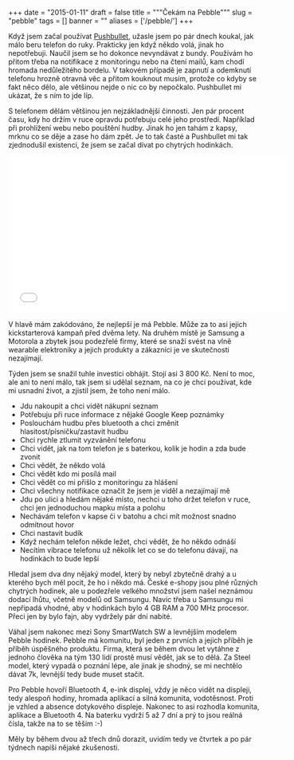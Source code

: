 
+++
date = "2015-01-11"
draft = false
title = """Čekám na Pebble"""
slug = "pebble"
tags = []
banner = ""
aliases = ['/pebble/']
+++

Když jsem začal používat [Pushbullet](https://www.pushbullet.com/), užasle jsem po pár dnech koukal, jak málo beru telefon do ruky. Prakticky jen když někdo volá, jinak ho nepotřebuji. Naučil jsem se ho dokonce nevyndávat z bundy. Používám ho přitom třeba na notifikace z monitoringu nebo na čtení mailů, kam chodí hromada nedůležitého bordelu. V takovém případě je zapnutí a odemknutí telefonu hrozně otravná věc a přitom kouknout musím, protože co kdyby se fakt něco dělo, ale většinou nejde o nic co by nepočkalo. Pushbullet mi ukázat, že s ním to jde líp.

S telefonem dělám většinou jen nejzákladnější činnosti. Jen pár procent času, kdy ho držím v ruce opravdu potřebuju celé jeho prostředí. Například při prohlížení webu nebo pouštění hudby. Jinak ho jen tahám z kapsy, mrknu co se děje a zase ho dám zpět. Je to tak časté a Pushbullet mi tak zjednodušil existenci, že jsem se začal dívat po chytrých hodinkách.

<iframe width="560" height="315" src="//www.youtube.com/embed/Z42vxp1ywMU" frameborder="0" allowfullscreen></iframe>

V hlavě mám zakódováno, že nejlepší je má Pebble. Může za to asi jejich kickstarterová kampaň před dvěma lety. Na druhém místě je Samsung a Motorola a zbytek jsou podezřelé firmy, které se snaží svést na vlně wearable elektroniky a jejich produkty a zákazníci je ve skutečnosti nezajímají.

Týden jsem se snažil tuhle investici obhájit. Stojí asi 3 800 Kč. Není to moc, ale ani to není málo, tak jsem si udělal seznam, na co je chci používat, kde mi usnadní život, a zjistil jsem, že toho není málo.

* Jdu nakoupit a chci vidět nákupní seznam
* Potřebuju při ruce informace z nějaké Google Keep poznámky
* Poslouchám hudbu přes bluetooth a chci změnit hlasitost/písničku/zastavit hudbu
* Chci rychle ztlumit vyzvánění telefonu
* Chci vidět, jak na tom telefon je s baterkou, kolik je hodin a zda bude zvonit
* Chci vědět, že někdo volá
* Chci vědět kdo mi posílá mail
* Chci vědět co mi přišlo z monitoringu za hlášení
* Chci všechny notifikace označit že jsem je viděl a nezajímají mě
* Jdu po ulici a hledám nějaké místo, nechci u toho držet telefon v ruce, chci jen jednoduchou mapku místa a polohu
* Nechávám telefon v kapse či v batohu a chci mít možnost snadno odmítnout hovor
* Chci nastavit budík
* Když nechám telefon někde ležet, chci vědět, že ho někdo odnáší
* Necítím vibrace telefonu už několik let co se do telefonu dávají, na hodinkách to bude lepší

Hledal jsem dva dny nějaký model, který by nebyl zbytečně drahý a u kterého bych měl pocit, že ho i někdo má. České e-shopy jsou plné různých chytrých hodinek, ale u podezřele velkého množství jsem našel neznámou dodací lhůtu, včetně modelů od Samsungu. Navíc třeba u Samsungu mi nepřipadá vhodné, aby v hodinkách bylo 4 GB RAM a 700 MHz procesor. Přeci jen by bylo fajn, aby vydržely pár dní nabité.

Váhal jsem nakonec mezi Sony SmartWatch SW a levnějším modelem Pebble hodinek. Pebble má komunitu, byl jeden z prvních a jejich příběh je příběh úspěšného produktu. Firma, která se během dvou let vytáhne z jednoho člověka na tým 130 lidí prostě musí vědět, jak se to dělá. Za Steel model, který vypadá o poznání lépe, ale jinak je shodný, se mi nechtělo dávat 7k, levnější tedy bude muset stačit.

Pro Pebble hovoří Bluetooth 4, e-ink displej, vždy je něco vidět na displeji, tedy alespoň hodiny, hromada aplikací a silná komunita, vodotěsnost. Proti je vzhled a absence dotykového displeje. Nakonec to asi rozhodla komunita, aplikace a Bluetooth 4. Na baterku vydrží 5 až 7 dní a prý to jsou reálná čísla, takže na to se těším :-)

Měly by během dvou až třech dnů dorazit, uvidím tedy ve čtvrtek a po pár týdnech napíši nějaké zkušenosti.


